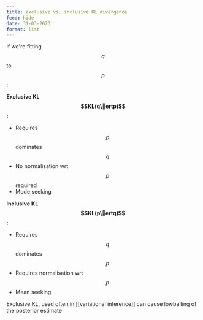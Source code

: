 ```yaml
---
title: exclusive vs. inclusive KL divergence
feed: hide
date: 31-03-2023
format: list
---
```



If we're fitting $$q$$ to $$p$$:

**Exclusive KL $$KL(q\ertp)$$:**
- Requires $$p$$ dominates $$q$$
- No normalisation wrt $$p$$ required
- Mode seeking

**Inclusive KL $$KL(p\ertq)$$:**
- Requires $$q$$ dominates $$p$$
- Requires normalisation wrt $$p$$
- Mean seeking

Exclusive KL, used often in [[variational inference]] can cause lowballing of the posterior estimate